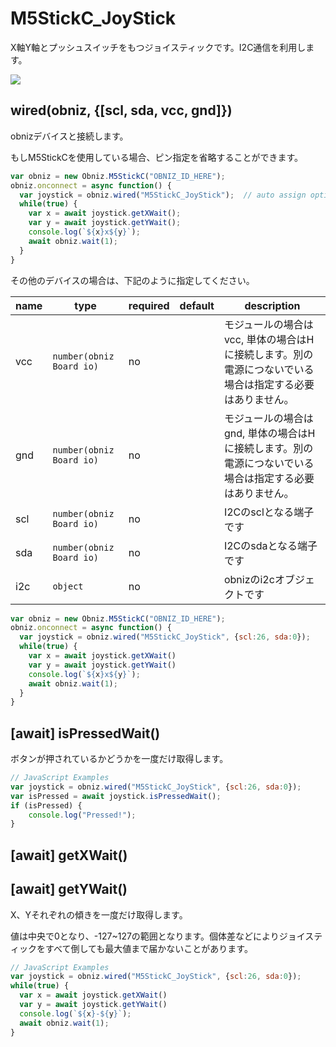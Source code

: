 # M5StickC_JoyStick

X軸Y軸とプッシュスイッチをもつジョイスティックです。I2C通信を利用します。

![](./image.jpg)

## wired(obniz, {[scl, sda, vcc, gnd]})
obnizデバイスと接続します。  


もしM5StickCを使用している場合、ピン指定を省略することができます。

```javascript
var obniz = new Obniz.M5StickC("OBNIZ_ID_HERE");
obniz.onconnect = async function() {
  var joystick = obniz.wired("M5StickC_JoyStick");  // auto assign option params  on m5stickc
  while(true) {
    var x = await joystick.getXWait();
    var y = await joystick.getYWait();
    console.log(`${x}x${y}`);
    await obniz.wait(1);
  }
}
```


その他のデバイスの場合は、下記のように指定してください。  

| name | type                     | required | default | description                                             |
|------|--------------------------|----------|---------|---------------------------------------------------------|
| vcc  | `number(obniz Board io)` | no       | &nbsp;  | モジュールの場合はvcc, 単体の場合はHに接続します。別の電源につないでいる場合は指定する必要はありません。 |
| gnd  | `number(obniz Board io)` | no       | &nbsp;  | モジュールの場合はgnd, 単体の場合はHに接続します。別の電源につないでいる場合は指定する必要はありません。 |
| scl  | `number(obniz Board io)` | no       | &nbsp;  | I2Cのsclとなる端子です                                          |
| sda  | `number(obniz Board io)` | no       | &nbsp;  | I2Cのsdaとなる端子です                                          |
| i2c  | `object`                 | no       | &nbsp;  | obnizのi2cオブジェクトです                                       |

```javascript
var obniz = new Obniz.M5StickC("OBNIZ_ID_HERE");
obniz.onconnect = async function() {
  var joystick = obniz.wired("M5StickC_JoyStick", {scl:26, sda:0});
  while(true) {
    var x = await joystick.getXWait()
    var y = await joystick.getYWait()
    console.log(`${x}x${y}`);
    await obniz.wait(1);
  }
}
```


## [await] isPressedWait()
ボタンが押されているかどうかを一度だけ取得します。  

```javascript
// JavaScript Examples
var joystick = obniz.wired("M5StickC_JoyStick", {scl:26, sda:0});
var isPressed = await joystick.isPressedWait();
if (isPressed) {
    console.log("Pressed!");
}
```


## [await] getXWait()
## [await] getYWait()

X、Yそれぞれの傾きを一度だけ取得します。

値は中央で0となり、-127~127の範囲となります。個体差などによりジョイスティックをすべて倒しても最大値まで届かないことがあります。

```javascript
// JavaScript Examples
var joystick = obniz.wired("M5StickC_JoyStick", {scl:26, sda:0});
while(true) {
  var x = await joystick.getXWait()
  var y = await joystick.getYWait()
  console.log(`${x}-${y}`);
  await obniz.wait(1);
}
```
